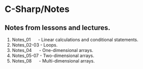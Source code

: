# C-Sharp/Notes

## Notes from lessons and lectures.  
  
1. Notes_01&nbsp; &nbsp; &nbsp; - Linear calculations and conditional statements.  
2. Notes_02-03 - Loops.  
2. Notes_04&nbsp; &nbsp; &nbsp; - One-dimensional arrays.  
4. Notes_05-07 - Two-dimensional arrays.  
5. Notes_08&nbsp; &nbsp; &nbsp; - Multi-dimensional arrays.  
